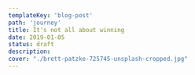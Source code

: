 ```yaml
---
templateKey: 'blog-post'
path: 'journey'
title: It's not all about winning
date: 2019-01-05
status: draft
description: 
cover: "./brett-patzke-725745-unsplash-cropped.jpg"
---
```


